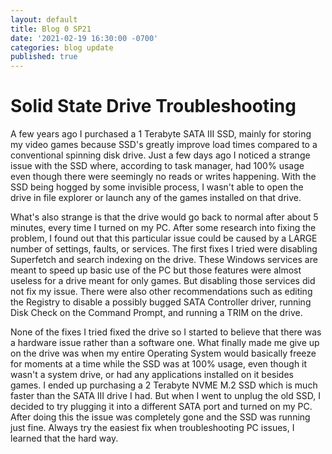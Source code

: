 ```yaml
---
layout: default
title: Blog 0 SP21
date: '2021-02-19 16:30:00 -0700'
categories: blog update
published: true
---
```

<h1>Solid State Drive Troubleshooting</h1>
<p>A few years ago I purchased a 1 Terabyte SATA III SSD, mainly for storing my video games because SSD's greatly improve load times compared to a conventional spinning disk drive. Just a few days ago I noticed a strange issue with the SSD where, according to task manager, had 100% usage even though there were seemingly no reads or writes happening. With the SSD being hogged by some invisible process, I wasn't able to open the drive in file explorer or launch any of the games installed on that drive.</p>

<p>What's also strange is that the drive would go back to normal after about 5 minutes, every time I turned on my PC. After some research into fixing the problem, I found out that this particular issue could be caused by a LARGE number of settings, faults, or services. The first fixes I tried were disabling Superfetch and search indexing on the drive. These Windows services are meant to speed up basic use of the PC but those features were almost useless for a drive meant for only games. But disabling those services did not fix my issue. There were also other recommendations such as editing the Registry to disable a possibly bugged SATA Controller driver, running Disk Check on the Command Prompt, and running a TRIM on the drive.</p>

<p>None of the fixes I tried fixed the drive so I started to believe that there was a hardware issue rather than a software one. What finally made me give up on the drive was when my entire Operating System would basically freeze for moments at a time while the SSD was at 100% usage, even though it wasn't a system drive, or had any applications installed on it besides games. I ended up purchasing a 2 Terabyte NVME M.2 SSD which is much faster than the SATA III drive I had. But when I went to unplug the old SSD, I decided to try plugging it into a different SATA port and turned on my PC. After doing this the issue was completely gone and the SSD was running just fine. Always try the easiest fix when troubleshooting PC issues, I learned that the hard way.</p>